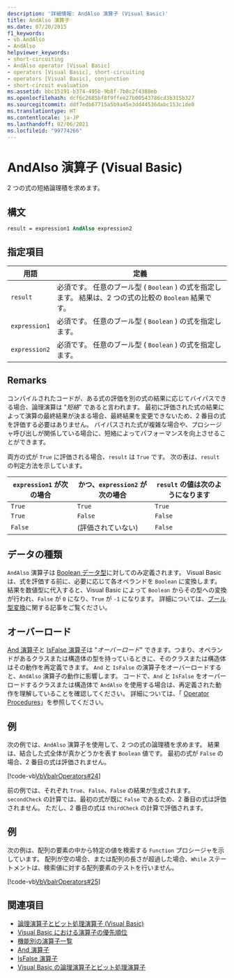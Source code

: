 ```yaml
---
description: '詳細情報: AndAlso 演算子 (Visual Basic)'
title: AndAlso 演算子
ms.date: 07/20/2015
f1_keywords:
- vb.AndAlso
- AndAlso
helpviewer_keywords:
- short-circuiting
- AndAlso operator [Visual Basic]
- operators [Visual Basic], short-circuiting
- operators [Visual Basic], conjunction
- short-circuit evaluation
ms.assetid: bbc15191-b374-495b-9b8f-7b8c2f4388eb
ms.openlocfilehash: dcf6c2685bf8f9ffee27b00543786cd3b315b327
ms.sourcegitcommit: ddf7edb67715a5b9a45e3dd44536dabc153c1de0
ms.translationtype: HT
ms.contentlocale: ja-JP
ms.lasthandoff: 02/06/2021
ms.locfileid: "99774266"
---
```

# <a name="andalso-operator-visual-basic"></a>AndAlso 演算子 (Visual Basic)

2 つの式の短絡論理積を求めます。  
  
## <a name="syntax"></a>構文  
  
```vb
result = expression1 AndAlso expression2  
```  
  
## <a name="parts"></a>指定項目  
  
|用語|定義|  
|---|---|  
|`result`|必須です。 任意のブール型 ( `Boolean` ) の式を指定します。 結果は、2 つの式の比較の `Boolean` 結果です。|  
|`expression1`|必須です。 任意のブール型 ( `Boolean` ) の式を指定します。|  
|`expression2`|必須です。 任意のブール型 ( `Boolean` ) の式を指定します。|  
  
## <a name="remarks"></a>Remarks  

 コンパイルされたコードが、ある式の評価を別の式の結果に応じてバイパスできる場合、論理演算は "*短絡*" であると言われます。 最初に評価された式の結果によって演算の最終結果が決まる場合、最終結果を変更できないため、2 番目の式を評価する必要はありません。 バイパスされた式が複雑な場合や、プロシージャ呼び出しが関係している場合に、短絡によってパフォーマンスを向上させることができます。  
  
 両方の式が `True` に評価される場合、`result` は `True` です。 次の表は、`result` の判定方法を示しています。  
  
|`expression1` が次の場合|かつ、`expression2` が次の場合|`result` の値は次のようになります|  
|---|---|---|  
|`True`|`True`|`True`|  
|`True`|`False`|`False`|  
|`False`|(評価されていない)|`False`|  
  
## <a name="data-types"></a>データの種類  

 `AndAlso` 演算子は [Boolean データ型](../data-types/boolean-data-type.md)に対してのみ定義されます。 Visual Basic は、式を評価する前に、必要に応じて各オペランドを `Boolean` に変換します。 結果を数値型に代入すると、Visual Basic によって `Boolean` からその型への変換が行われ、`False` が `0` になり、`True` が `-1` になります。
詳細については、[ブール型変換](../data-types/boolean-data-type.md#type-conversions)に関する記事をご覧ください。
  
## <a name="overloading"></a>オーバーロード  

 [And 演算子](and-operator.md)と [IsFalse 演算子](isfalse-operator.md)は "*オーバーロード*" できます。つまり、オペランドがあるクラスまたは構造体の型を持っているときに、そのクラスまたは構造体はその動作を再定義できます。 `And` と `IsFalse` の演算子をオーバーロードすると、`AndAlso` 演算子の動作に影響します。 コードで、`And` と `IsFalse` をオーバーロードするクラスまたは構造体で `AndAlso` を使用する場合は、再定義された動作を理解していることを確認してください。 詳細については、「 [Operator Procedures](../../programming-guide/language-features/procedures/operator-procedures.md)」を参照してください。  
  
## <a name="example"></a>例  

 次の例では、`AndAlso` 演算子を使用して、2 つの式の論理積を求めます。 結果は、結合した式全体が真かどうかを表す `Boolean` 値です。 最初の式が `False` の場合、2 番目の式は評価されません。  
  
 [!code-vb[VbVbalrOperators#24](~/samples/snippets/visualbasic/VS_Snippets_VBCSharp/VbVbalrOperators/VB/Class1.vb#24)]  
  
 前の例では、それぞれ `True`、`False`、`False` の結果が生成されます。 `secondCheck` の計算では、最初の式が既に `False` であるため、2 番目の式は評価されません。 ただし、2 番目の式は `thirdCheck` の計算で評価されます。  
  
## <a name="example"></a>例  

 次の例は、配列の要素の中から特定の値を検索する `Function` プロシージャを示しています。 配列が空の場合、または配列の長さが超過した場合、`While` ステートメントは、検索値に対する配列要素のテストを行いません。  
  
 [!code-vb[VbVbalrOperators#25](~/samples/snippets/visualbasic/VS_Snippets_VBCSharp/VbVbalrOperators/VB/Class1.vb#25)]  
  
## <a name="see-also"></a>関連項目

- [論理演算子とビット処理演算子 (Visual Basic)](logical-bitwise-operators.md)
- [Visual Basic における演算子の優先順位](operator-precedence.md)
- [機能別の演算子一覧](operators-listed-by-functionality.md)
- [And 演算子](and-operator.md)
- [IsFalse 演算子](isfalse-operator.md)
- [Visual Basic の論理演算子とビット処理演算子](../../programming-guide/language-features/operators-and-expressions/logical-and-bitwise-operators.md)
